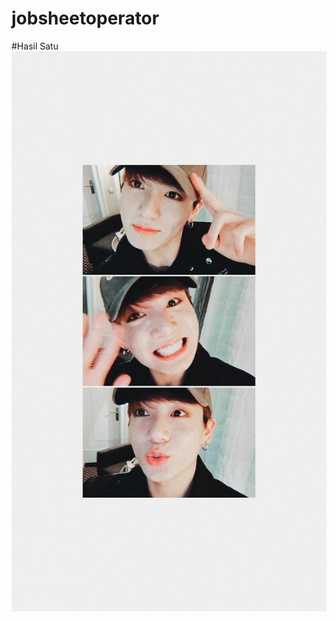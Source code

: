 # jobsheetoperator
#Hasil Satu
![Alt Text](https://github.com/tembang26-rr/jobsheetoperator/blob/master/1535e878599a2e9525c01ff724a816e4.jpg "hasil satu")
